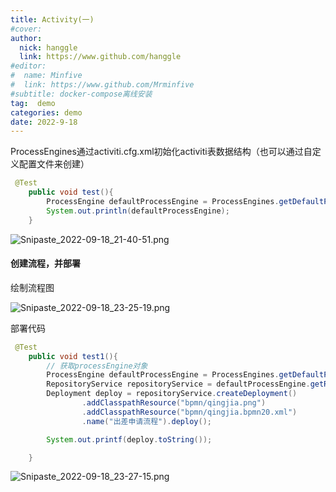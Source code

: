 ```yaml
---
title: Activity(一)
#cover: 
author: 
  nick: hanggle
  link: https://www.github.com/hanggle
#editor:
#  name: Minfive
#  link: https://www.github.com/Mrminfive
#subtitle: docker-compose离线安装
tag:  demo
categories: demo
date: 2022-9-18
---
```






ProcessEngines通过activiti.cfg.xml初始化activiti表数据结构（也可以通过自定义配置文件来创建）

```java
 @Test
    public void test(){
        ProcessEngine defaultProcessEngine = ProcessEngines.getDefaultProcessEngine();
        System.out.println(defaultProcessEngine);
    }
```

![Snipaste_2022-09-18_21-40-51.png](https://hanggle-blog.oss-cn-hangzhou.aliyuncs.com/article/Snipaste_2022-09-18_21-40-51.png)



#### 创建流程，并部署

绘制流程图

![Snipaste_2022-09-18_23-25-19.png](https://hanggle-blog.oss-cn-hangzhou.aliyuncs.com/article/Snipaste_2022-09-18_23-25-19.png)

部署代码

```java
 @Test
    public void test1(){
        // 获取processEngine对象
        ProcessEngine defaultProcessEngine = ProcessEngines.getDefaultProcessEngine();
        RepositoryService repositoryService = defaultProcessEngine.getRepositoryService();
        Deployment deploy = repositoryService.createDeployment()
                .addClasspathResource("bpmn/qingjia.png")
                .addClasspathResource("bpmn/qingjia.bpmn20.xml")
                .name("出差申请流程").deploy();

        System.out.printf(deploy.toString());

    }
```

![Snipaste_2022-09-18_23-27-15.png](https://hanggle-blog.oss-cn-hangzhou.aliyuncs.com/article/Snipaste_2022-09-18_23-27-15.png)



